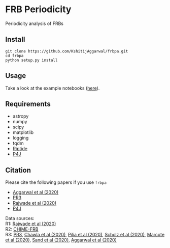 # FRB Periodicity

Periodicity analysis of FRBs

Install
---
    git clone https://github.com/KshitijAggarwal/frbpa.git
    cd frbpa
    python setup.py install

Usage
---
Take a look at the example notebooks ([here](https://github.com/KshitijAggarwal/frbpa/tree/master/examples)).

Requirements
---
* astropy
* numpy
* scipy
* matplotlib
* logging
* tqdm
* [Riptide](https://github.com/v-morello/riptide)
* [P4J](https://github.com/phuijse/P4J)
 
Citation
---
Please cite the following papers if you use `frbpa`
* [Aggarwal et al (2020)](https://arxiv.org/abs/2006.10513)
* [PR3](https://ui.adsabs.harvard.edu/abs/2020arXiv200110275T/abstract)
* [Rajwade et al (2020)](https://ui.adsabs.harvard.edu/abs/2020MNRAS.tmp.1508R/abstract)
* [P4J](https://ui.adsabs.harvard.edu/abs/2018ApJS..236...12H/abstract)

Data sources: \
R1: [Rajwade et al (2020)](https://ui.adsabs.harvard.edu/abs/2020MNRAS.tmp.1508R/abstract)\
R2: [CHIME-FRB](https://www.chime-frb.ca/)\
R3: [PR3](https://ui.adsabs.harvard.edu/abs/2020arXiv200110275T/abstract), 
[Chawla et al (2020)](https://arxiv.org/abs/2004.02862), [Pilia et al (2020)](https://arxiv.org/abs/2003.12748), 
[Scholz et al (2020)](https://arxiv.org/abs/2004.06082), [Marcote et al (2020)](https://arxiv.org/abs/2004.06082),
[Sand et al (2020)](http://www.astronomerstelegram.org/?read=13781),
[Aggarwal et al (2020)](http://www.astronomerstelegram.org/?read=13664)

